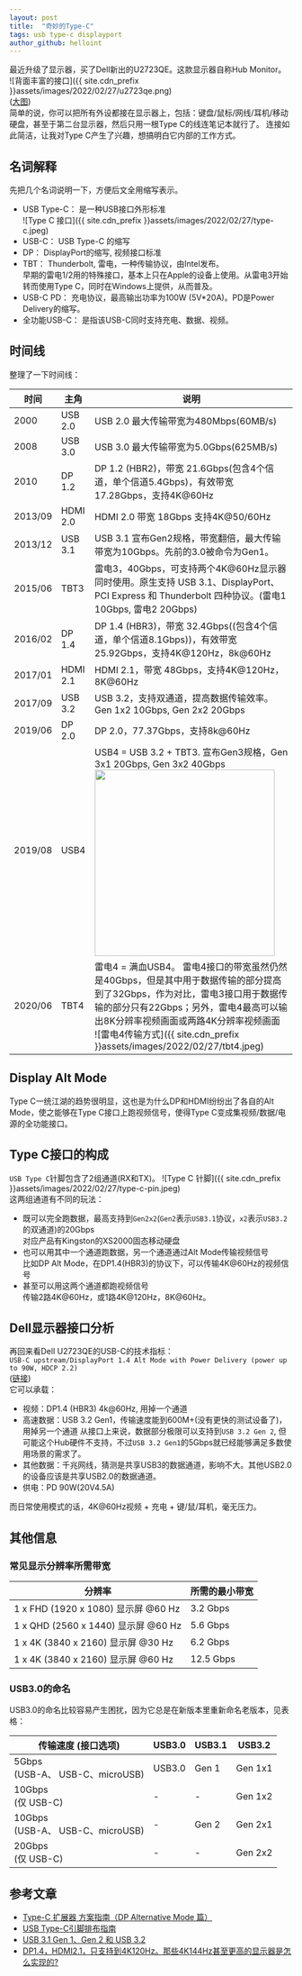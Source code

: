 ```yaml
---
layout: post
title:  "奇妙的Type-C"
tags: usb type-c displayport
author_github: helloint
---
```

最近升级了显示器，买了Dell新出的U2723QE。这款显示器自称Hub Monitor。  
![背面丰富的接口]({{ site.cdn_prefix }}assets/images/2022/02/27/u2723qe.png)  
([大图](https://i.dell.com/is/image/DellContent/content/dam/ss2/product-images/dell-client-products/peripherals/monitors/u-series/u2723qe/media-gallery/monitor-u2723qe-gallery-5.psd?fmt=pjpg&pscan=auto&scl=1&wid=4451&hei=1500&qlt=100,0&resMode=sharp2))  
简单的说，你可以把所有外设都接在显示器上，包括：键盘/鼠标/网线/耳机/移动硬盘，甚至于第二台显示器，然后只用一根Type C的线连笔记本就行了。
连接如此简洁，让我对Type C产生了兴趣，想搞明白它内部的工作方式。

## 名词解释
先把几个名词说明一下，方便后文全用缩写表示。  
* USB Type-C： 是一种USB接口外形标准  
![Type C 接口]({{ site.cdn_prefix }}assets/images/2022/02/27/type-c.jpeg)
* USB-C： USB Type-C 的缩写
* DP： DisplayPort的缩写, 视频接口标准
* TBT： Thunderbolt, 雷电，一种传输协议，由Intel发布。  
早期的雷电1/2用的特殊接口，基本上只在Apple的设备上使用。从雷电3开始转而使用Type C，同时在Windows上提供，从而普及。
* USB-C PD： 充电协议，最高输出功率为100W (5V*20A)。PD是Power Delivery的缩写。
* 全功能USB-C： 是指该USB-C同时支持充电、数据、视频。

## 时间线
整理了一下时间线：

| 时间      | 主角       | 说明                                                                                                                                                                                              |
|---------|----------|-------------------------------------------------------------------------------------------------------------------------------------------------------------------------------------------------|
| 2000    | USB 2.0  | USB 2.0 最大传输带宽为480Mbps(60MB/s)                                                                                                                                                                  | 
| 2008    | USB 3.0  | USB 3.0 最大传输带宽为5.0Gbps(625MB/s)                                                                                                                                                                 |
| 2010    | DP 1.2   | DP 1.2 (HBR2)，带宽 21.6Gbps(包含4个信道，单个信道5.4Gbps)，有效带宽17.28Gbps，支持4K@60Hz                                                                                                                           |
| 2013/09 | HDMI 2.0 | HDMI 2.0 带宽 18Gbps 支持4K@50/60Hz                                                                                                                                                                 |
| 2013/12 | USB 3.1  | USB 3.1 宣布Gen2规格，带宽翻倍，最大传输带宽为10Gbps。先前的3.0被命令为Gen1。                                                                                                                                             |
| 2015/06 | TBT3     | 雷电3，40Gbps，可支持两个4K@60Hz显示器同时使用。原生支持 USB 3.1、DisplayPort、PCI Express 和 Thunderbolt 四种协议。(雷电1 10Gbps, 雷电2 20Gbps)                                                                                 |
| 2016/02 | DP 1.4   | DP 1.4 (HBR3)，带宽 32.4Gbps((包含4个信道，单个信道8.1Gbps))，有效带宽25.92Gbps，支持4K@120Hz，8k@60Hz                                                                                                                |
| 2017/01 | HDMI 2.1 | HDMI 2.1，带宽 48Gbps，支持4K@120Hz，8K@60Hz                                                                                                                                                           |
| 2017/09 | USB 3.2  | USB 3.2，支持双通道，提高数据传输效率。Gen 1x2 10Gbps, Gen 2x2 20Gbps                                                                                                                                           |
| 2019/06 | DP 2.0   | DP 2.0，77.37Gbps，支持8k@60Hz                                                                                                                                                                      |
| 2019/08 | USB4     | USB4 = USB 3.2 + TBT3. 宣布Gen3规格，Gen 3x1 20Gbps, Gen 3x2 40Gbps<br/><img src="{{ site.cdn_prefix }}assets/images/2022/02/27/usb4.jpeg" width="320" height="331">                                 |
| 2020/06 | TBT4     | 雷电4 = 满血USB4。 雷电4接口的带宽虽然仍然是40Gbps，但是其中用于数据传输的部分提高到了32Gbps，作为对比，雷电3接口用于数据传输的部分只有22Gbps；另外，雷电4最高可以输出8K分辨率视频画面或两路4K分辨率视频画面<br/>![雷电4传输方式]({{ site.cdn_prefix }}assets/images/2022/02/27/tbt4.jpeg) |

## Display Alt Mode
Type C一统江湖的趋势很明显，这也是为什么DP和HDMI纷纷出了各自的Alt Mode，使之能够在Type C接口上跑视频信号，使得Type C变成集视频/数据/电源的全功能接口。

## Type C接口的构成
`USB Type C`针脚包含了2组通道(RX和TX)。
![Type C 针脚]({{ site.cdn_prefix }}assets/images/2022/02/27/type-c-pin.jpeg)  
这两组通道有不同的玩法：
* 既可以完全跑数据，最高支持到`Gen2x2`(`Gen2`表示`USB3.1`协议，`x2`表示`USB3.2`的双通道)的20Gbps  
对应产品有Kingston的XS2000固态移动硬盘  
* 也可以用其中一个通道跑数据，另一个通道通过Alt Mode传输视频信号  
比如DP Alt Mode，在DP1.4(HBR3)的协议下，可以传输4K@60Hz的视频信号  
* 甚至可以用这两个通道都跑视频信号  
传输2路4K@60Hz，或1路4K@120Hz，8K@60Hz。  

## Dell显示器接口分析
再回来看Dell U2723QE的USB-C的技术指标：  
`USB-C upstream/DisplayPort 1.4 Alt Mode with Power Delivery (power up to 90W, HDCP 2.2)`  
([链接](https://www.dell.com/en-hk/shop/dell-ultrasharp-27-4k-usb-c-hub-monitor-u2723qe/apd/210-bdzm/monitors-monitor-accessories#techspecs_section))  
它可以承载：
* 视频：DP1.4 (HBR3) 4k@60Hz, 用掉一个通道
* 高速数据：USB 3.2 Gen1，传输速度能到600M+(没有更快的测试设备了)，用掉另一个通道
  从接口上来说，数据部分极限可以支持到`USB 3.2 Gen 2`, 但可能这个Hub硬件不支持，不过`USB 3.2 Gen1`的5Gbps就已经能够满足多数使用场景的需求了。
* 其他数据：千兆网线，猜测是共享USB3的数据通道，影响不大。其他USB2.0的设备应该是共享USB2.0的数据通道。
* 供电：PD 90W(20V4.5A)

而日常使用模式的话，4K@60Hz视频 + 充电 + 键/鼠/耳机，毫无压力。

## 其他信息
### 常见显示分辨率所需带宽

| 分辨率                              | 	所需的最小带宽   |
|----------------------------------|------------|
| 1 x FHD (1920 x 1080) 显示屏 @60 Hz | 	3.2 Gbps  |
| 1 x QHD (2560 x 1440) 显示屏 @60 Hz | 	5.6 Gbps  |
| 1 x 4K (3840 x 2160) 显示屏 @30 Hz  | 	6.2 Gbps  |
| 1 x 4K (3840 x 2160) 显示屏 @60 Hz  | 	12.5 Gbps |

### USB3.0的命名
USB3.0的命名比较容易产生困扰，因为它总是在新版本里重新命名老版本，见表格：

| 传输速度 (接口选项)                        | USB3.0 | USB3.1 | USB3.2  |
|------------------------------------|--------|--------|---------|
| 5Gbps<br/>(USB-A、 USB-C、microUSB)  | USB3.0 | Gen 1  | Gen 1x1 |
| 10Gbps<br/>(仅 USB-C)               | -      | -      | Gen 1x2 |
| 10Gbps<br/>(USB-A、 USB-C、microUSB) | -      | Gen 2  | Gen 2x1 |
| 20Gbps<br/>(仅 USB-C)               | -      | -      | Gen 2x2 |

## 参考文章
* [Type-C 扩展器 方案指南（DP Alternative Mode 篇）](https://zhuanlan.zhihu.com/p/342165494)
* [USB Type-C引脚排布指南](https://www.yiboard.com/thread-1035-1-1.html)
* [USB 3.1 Gen 1、Gen 2 和 USB 3.2](https://www.kingston.com.cn/cn/usb-flash-drives/usb-30)
* [DP1.4，HDMI2.1，只支持到4K120Hz。那些4K144Hz甚至更高的显示器是怎么实现的?](https://www.zhihu.com/question/322584797/answer/2097419186)
